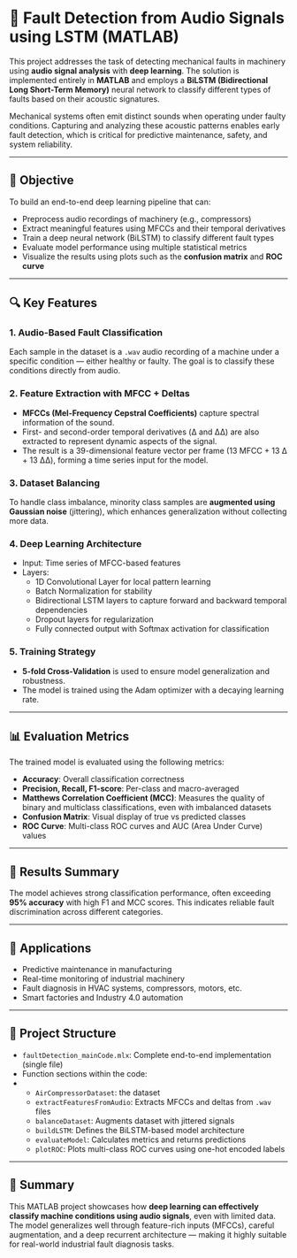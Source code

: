 # 🎯 Fault Detection from Audio Signals using LSTM (MATLAB)

This project addresses the task of detecting mechanical faults in machinery using **audio signal analysis** with **deep learning**. The solution is implemented entirely in **MATLAB** and employs a **BiLSTM (Bidirectional Long Short-Term Memory)** neural network to classify different types of faults based on their acoustic signatures.

Mechanical systems often emit distinct sounds when operating under faulty conditions. Capturing and analyzing these acoustic patterns enables early fault detection, which is critical for predictive maintenance, safety, and system reliability.

---

## 📌 Objective

To build an end-to-end deep learning pipeline that can:
- Preprocess audio recordings of machinery (e.g., compressors)
- Extract meaningful features using MFCCs and their temporal derivatives
- Train a deep neural network (BiLSTM) to classify different fault types
- Evaluate model performance using multiple statistical metrics
- Visualize the results using plots such as the **confusion matrix** and **ROC curve**

---

## 🔍 Key Features

### 1. Audio-Based Fault Classification
Each sample in the dataset is a `.wav` audio recording of a machine under a specific condition — either healthy or faulty. The goal is to classify these conditions directly from audio.

### 2. Feature Extraction with MFCC + Deltas
- **MFCCs (Mel-Frequency Cepstral Coefficients)** capture spectral information of the sound.
- First- and second-order temporal derivatives (Δ and ΔΔ) are also extracted to represent dynamic aspects of the signal.
- The result is a 39-dimensional feature vector per frame (13 MFCC + 13 Δ + 13 ΔΔ), forming a time series input for the model.

### 3. Dataset Balancing
To handle class imbalance, minority class samples are **augmented using Gaussian noise** (jittering), which enhances generalization without collecting more data.

### 4. Deep Learning Architecture
- Input: Time series of MFCC-based features
- Layers:
  - 1D Convolutional Layer for local pattern learning
  - Batch Normalization for stability
  - Bidirectional LSTM layers to capture forward and backward temporal dependencies
  - Dropout layers for regularization
  - Fully connected output with Softmax activation for classification

### 5. Training Strategy
- **5-fold Cross-Validation** is used to ensure model generalization and robustness.
- The model is trained using the Adam optimizer with a decaying learning rate.

---

## 📊 Evaluation Metrics

The trained model is evaluated using the following metrics:
- **Accuracy**: Overall classification correctness
- **Precision, Recall, F1-score**: Per-class and macro-averaged
- **Matthews Correlation Coefficient (MCC)**: Measures the quality of binary and multiclass classifications, even with imbalanced datasets
- **Confusion Matrix**: Visual display of true vs predicted classes
- **ROC Curve**: Multi-class ROC curves and AUC (Area Under Curve) values

---

## 🧪 Results Summary

The model achieves strong classification performance, often exceeding **95% accuracy** with high F1 and MCC scores. This indicates reliable fault discrimination across different categories.

---

## 🧠 Applications

- Predictive maintenance in manufacturing
- Real-time monitoring of industrial machinery
- Fault diagnosis in HVAC systems, compressors, motors, etc.
- Smart factories and Industry 4.0 automation

---

## 📁 Project Structure

- `faultDetection_mainCode.mlx`: Complete end-to-end implementation (single file)
- Function sections within the code:
- - `AirCompressorDataset`: the dataset
  - `extractFeaturesFromAudio`: Extracts MFCCs and deltas from `.wav` files
  - `balanceDataset`: Augments dataset with jittered signals
  - `buildLSTM`: Defines the BiLSTM-based model architecture
  - `evaluateModel`: Calculates metrics and returns predictions
  - `plotROC`: Plots multi-class ROC curves using one-hot encoded labels

---

## 📘 Summary

This MATLAB project showcases how **deep learning can effectively classify machine conditions using audio signals**, even with limited data. The model generalizes well through feature-rich inputs (MFCCs), careful augmentation, and a deep recurrent architecture — making it highly suitable for real-world industrial fault diagnosis tasks.
